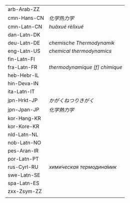 | | |
|-|-|
| arb-Arab-ZZ |  |
| cmn-Hans-CN | _化学热力学_ |
| cmn-Latn-CN | _huàxué rèlìxué_ |
| dan-Latn-DK |  |
| deu-Latn-DE | _chemische Thermodynamik_ |
| eng-Latn-US | _chemical thermodynamics_ |
| fin-Latn-FI |  |
| fra-Latn-FR | _thermodynamique [f] chimique_ |
| heb-Hebr-IL |  |
| hin-Deva-IN |  |
| ita-Latn-IT |  |
| jpn-Hrkt-JP | _かがくねつりきがく_ |
| jpn-Jpan-JP | _化学熱力学_ |
| kor-Hang-KR |  |
| kor-Kore-KR |  |
| nld-Latn-NL |  |
| nob-Latn-NO |  |
| pes-Aran-IR |  |
| por-Latn-PT |  |
| rus-Cyrl-RU | _хими́ческая термодина́мик_ |
| swe-Latn-SE |  |
| spa-Latn-ES |  |
| zxx-Zsym-ZZ |  |
|  |  |
